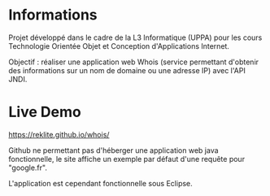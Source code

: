 
# Informations

Projet développé dans le cadre de la L3 Informatique (UPPA) pour les cours Technologie Orientée Objet et Conception d'Applications Internet.

Objectif : réaliser une application web Whois (service permettant d'obtenir des informations sur un nom de domaine ou une adresse IP) avec l'API JNDI.

# Live Demo

<https://reklite.github.io/whois/>

Github ne permettant pas d'héberger une application web java fonctionnelle, le site affiche un exemple par défaut d'une requête pour "google.fr".

L'application est cependant fonctionnelle sous Eclipse.
